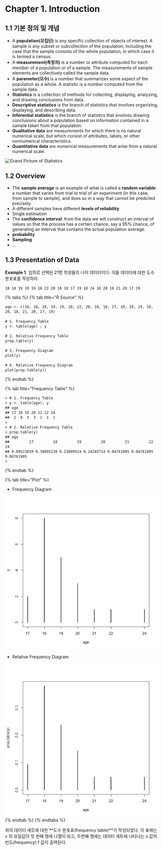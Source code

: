 # Chapter 1. Introduction

## 1.1 기본 정의 및 개념

* A **population\(모집단\)** is any specific collection of objects of interest. A sample is any subset or subcollection of the population, including the case that the sample consists of the whole population, in which case it is termed a census.
* A **measurement\(측정치\)** is a number or attribute computed for each member of a population or of a sample. The measurements of sample elements are collectively called the sample data.
* A **parameter\(모수\)** is a number that summarizes some aspect of the population as a whole. A statistic is a number computed from the sample data.
* **Statistics** is a collection of methods for collecting, displaying, analyzing, and drawing conclusions from data.
* **Descriptive statistics** is the branch of statistics that involves organizing, displaying, and describing data.
* **Inferential statistics** is the branch of statistics that involves drawing conclusions about a population based on information contained in a sample taken from that population.
* **Qualitative data** are measurements for which there is no natural numerical scale, but which consist of attributes, labels, or other nonnumerical characteristics.
* **Quantitative data** are numerical measurements that arise from a natural numerical scale.

![Grand Picture of Statistics](../.gitbook/assets/20191010_130523.png)

## 1.2 Overview

* The **sample average** is an example of what is called a **random variable**: a number that varies from trial to trial of an experiment \(in this case, from sample to sample\), and does so in a way that cannot be predicted precisely.
* A different samples have different **levels of reliability**.
* Single estimation
* The **confidence interval**: from the data we will construct an interval of values so that the process has a certain chance, say a 95% chance, of generating an interval that contains the actual population average.
* **probability**
* **Sampling**
* ...

## 1.3 Presentation of Data

**Example 1.** 임의로 선택된 21명 학생들의 나이 데이터이다. 이들 데이터에 대한 도수 분포표를 작성하라.

```text
18 18 19 19 19 18 22 20 18 18 17 19 18 24 18 20 18 21 20 17 19
```

{% tabs %}
{% tab title="R Source" %}
```text
age <- c(18, 18, 19, 19, 19, 18, 22, 20, 18, 18, 17, 19, 18, 24, 18, 20, 18, 21, 20, 17, 19)

# 1. Frequency Table
y <- table(age) ; y

# 2. Relative Frequency Table
prop.table(y)

# 3. Frequency Diagram
plot(y)

# 4. Relative Frequency Diagram
plot(prop.table(y))
```
{% endtab %}

{% tab title="Frequency Table" %}
```text
> # 1. Frequency Table
> y <- table(age); y
## age
## 17 18 19 20 21 22 24 
##  2  8  5  3  1  1  1 
>
> # 2. Relative Frequency Table
> prop.table(y)
## age
##         17         18         19         20         21         22         24 
## 0.09523810 0.38095238 0.23809524 0.14285714 0.04761905 0.04761905 0.04761905 
> 
```
{% endtab %}

{% tab title="Plot" %}
* Frequency Diagram

![](../.gitbook/assets/image%20%28190%29.png)

* Relative Frequency Diagram

![](../.gitbook/assets/image%20%2825%29.png)
{% endtab %}
{% endtabs %}

위의 데이터 세트에 대한 **도수 분포표\(frequency table\)**가 작성되었다. 이 표에는 x 의 유일값이 첫 번째 행에 나열이 되고, 두번째 행에는 데이터 세트에 나타나는 x 값의 빈도\(frequency\) f 값이 출력된다.

